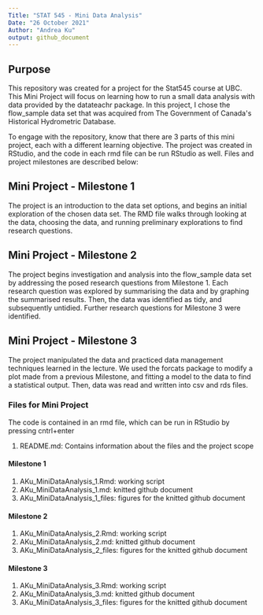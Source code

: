 ```yaml
---
Title: "STAT 545 - Mini Data Analysis"
Date: "26 October 2021"
Author: "Andrea Ku"
output: github_document
---
```


## Purpose
This repository was created for a project for the Stat545 course at UBC. This Mini Project will focus on learning how to run a small data analysis with data provided by the datateachr package. In this project, I chose the flow_sample data set that was acquired from The Government of Canada's Historical Hydrometric Database. 

To engage with the repository, know that there are 3 parts of this mini project, each with a different learning objective. The project was created in RStudio, and the code in each rmd file can be run RStudio as well. Files and project milestones are described below:

## Mini Project - Milestone 1
The project is an introduction to the data set options, and begins an initial exploration of the chosen data set. The RMD file walks through looking at the data, choosing the data, and running preliminary explorations to find research questions. 

## Mini Project - Milestone 2
The project begins investigation and analysis into the flow_sample data set by addressing the posed research questions from Milestone 1. Each research question was explored by summarising the data and by graphing the summarised results. Then, the data was identified as tidy, and subsequently untidied. Further research questions for Milestone 3 were identified.

## Mini Project - Milestone 3
The project manipulated the data and practiced data management techniques learned in the lecture. We used the forcats package to modify a plot made from a previous Milestone, and fitting a model to the data to find a statistical output. Then, data was read and written into csv and rds files. 

### Files for Mini Project

The code is contained in an rmd file, which can be run in RStudio by pressing cntrl+enter

1. README.md: Contains information about the files and the project scope

#### Milestone 1

1. AKu_MiniDataAnalysis_1.Rmd: working script
2. AKu_MiniDataAnalysis_1.md: knitted github document
3. AKu_MiniDataAnalysis_1_files: figures for the knitted github document

#### Milestone 2

1. AKu_MiniDataAnalysis_2.Rmd: working script
2. AKu_MiniDataAnalysis_2.md: knitted github document
3. AKu_MiniDataAnalysis_2_files: figures for the knitted github document

#### Milestone 3

1. AKu_MiniDataAnalysis_3.Rmd: working script
2. AKu_MiniDataAnalysis_3.md: knitted github document
3. AKu_MiniDataAnalysis_3_files: figures for the knitted github document
